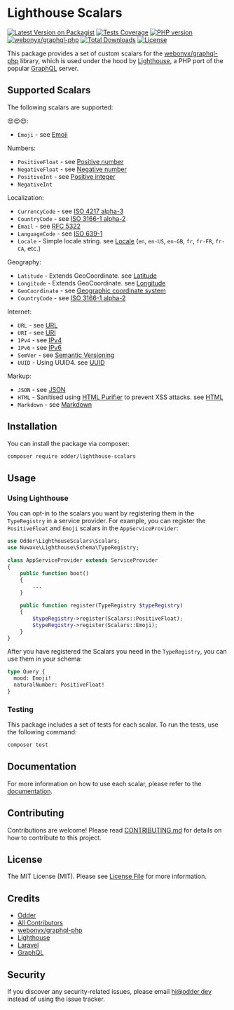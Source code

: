 # Lighthouse Scalars

[![Latest Version on Packagist](https://img.shields.io/packagist/v/odder/lighthouse-scalars.svg?style=flat-square)](https://packagist.org/packages/odder/lighthouse-scalars)
[![Tests Coverage](https://img.shields.io/codecov/c/github/odder/lighthouse-scalars?style=flat-square)](https://codecov.io/gh/odder/lighthouse-scalars)
[![PHP version](https://img.shields.io/packagist/php-v/odder/lighthouse-scalars?style=flat-square)]()
[![webonyx/graphql-php](https://img.shields.io/badge/graphql--php-^15.0.0-blue?style=flat-square)]()
[![Total Downloads](https://img.shields.io/packagist/dt/odder/lighthouse-scalars.svg?style=flat-square)](https://packagist.org/packages/odder/lighthouse-scalars)
[![License](https://img.shields.io/packagist/l/odder/lighthouse-scalars?style=flat-square)](https://packagist.org/packages/odder/lighthouse-scalars)

This package provides a set of custom scalars for the [webonyx/graphql-php](https://github.com/webonyx/graphql-php) library, which is used under the hood by [Lighthouse](https://lighthouse-php.com/), a PHP port of the popular [GraphQL](https://graphql.org/) server.


## Supported Scalars

The following scalars are supported:

😍😍😍:
- `Emoji` - see [Emoji](https://en.wikipedia.org/wiki/Emoji)

Numbers:
- `PositiveFloat` - see [Positive number](https://en.wikipedia.org/wiki/Natural_number)
- `NegativeFloat` - see [Negative number](https://en.wikipedia.org/wiki/Negative_number)
- `PositiveInt` - see [Positive integer](https://en.wikipedia.org/wiki/Natural_number)
- `NegativeInt`

Localization:
- `CurrencyCode` - see [ISO 4217 alpha-3](https://en.wikipedia.org/wiki/ISO_4217)
- `CountryCode` - see [ISO 3166-1 alpha-2](https://en.wikipedia.org/wiki/ISO_3166-1_alpha-2)
- `Email` - see [RFC 5322](https://tools.ietf.org/html/rfc5322)
- `LanguageCode` - see [ISO 639-1](https://en.wikipedia.org/wiki/ISO_639-1)
- `Locale` - Simple locale string. see [Locale](https://en.wikipedia.org/wiki/Locale_(computer_software)) (`en`, `en-US`, `en-GB`, `fr`, `fr-FR`, `fr-CA`, etc.)

Geography:
- `Latitude` - Extends GeoCoordinate. see [Latitude](https://en.wikipedia.org/wiki/Latitude)
- `Longitude` - Extends GeoCoordinate. see [Longitude](https://en.wikipedia.org/wiki/Longitude)
- `GeoCoordinate` - see [Geographic coordinate system](https://en.wikipedia.org/wiki/Geographic_coordinate_system)
- `CountryCode` - see [ISO 3166-1 alpha-2](https://en.wikipedia.org/wiki/ISO_3166-1_alpha-2)

Internet:
- `URL` - see [URL](https://en.wikipedia.org/wiki/URL)
- `URI` - see [URI](https://en.wikipedia.org/wiki/Uniform_Resource_Identifier)
- `IPv4` - see [IPv4](https://en.wikipedia.org/wiki/IPv4)
- `IPv6` - see [IPv6](https://en.wikipedia.org/wiki/IPv6)
- `SemVer` - see [Semantic Versioning](https://semver.org/)
- `UUID` - Using UUID4. see [UUID](https://en.wikipedia.org/wiki/Universally_unique_identifier)

Markup:
- `JSON` - see [JSON](https://en.wikipedia.org/wiki/JSON)
- `HTML` - Sanitised using [HTML Purifier](http://htmlpurifier.org/) to prevent XSS attacks. see [HTML](https://en.wikipedia.org/wiki/HTML)
- `Markdown` - see [Markdown](https://en.wikipedia.org/wiki/Markdown)

## Installation

You can install the package via composer:

```bash
composer require odder/lighthouse-scalars
```

## Usage

### Using Lighthouse

You can opt-in to the scalars you want by registering them in the `TypeRegistry` in a service provider. For example, you can register the `PositiveFloat` and `Emoji` scalars in the `AppServiceProvider`:

```php
use Odder\LighthouseScalars\Scalars;
use Nuwave\Lighthouse\Schema\TypeRegistry;

class AppServiceProvider extends ServiceProvider
{
    public function boot()
    {
        ...
    }

    public function register(TypeRegistry $typeRegistry)
    {
        $typeRegistry->register(Scalars::PositiveFloat);
        $typeRegistry->register(Scalars::Emoji);
    }
}
```

After you have registered the Scalars you need in the `TypeRegistry`, you can use them in your schema:

```graphql
type Query {
  mood: Emoji!
  naturalNumber: PositiveFloat!
}
```

### Testing

This package includes a set of tests for each scalar. To run the tests, use the following command:

```bash
composer test
```

## Documentation

For more information on how to use each scalar, please refer to the [documentation](https://lighthouse-scalars.odder.dev/docs).

## Contributing

Contributions are welcome! Please read [CONTRIBUTING.md](CONTRIBUTING.md) for details on how to contribute to this project.

## License

The MIT License (MIT). Please see [License File](LICENSE.md) for more information.

## Credits

- [Odder](https://www.github.com/odder)
- [All Contributors](../../contributors)
- [webonyx/graphql-php](https://github.com/webonyx/graphql-php)
- [Lighthouse](https://lighthouse-php.com/)
- [Laravel](https://laravel.com/)
- [GraphQL](https://graphql.org/)

## Security

If you discover any security-related issues, please email hi@odder.dev instead of using the issue tracker.
